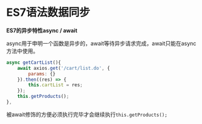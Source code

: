 # ES7语法数据同步

**ES7的异步特性async / await**

async用于申明一个函数是异步的，await等待异步请求完成，await只能在async方法中使用。

```js
async getCartList(){
    await axios.get('/cart/list.do', {
        params: {}
    }).then((res) => {
        this.cartList = res;
    });
    this.getProducts();
},
```

被await修饰的方便必须执行完毕才会继续执行``this.getProducts();``